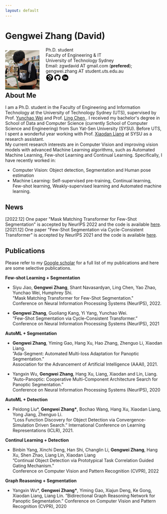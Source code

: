 ```yaml
---
layout: default
---
```


# Gengwei Zhang (David)
<img align="left" width="110" height="126.5" src="zgw_pic.png" style="margin:10px 20px 0px 0px">  

 Ph.D. student  
 Faculty of Engineering & IT  
 University of Technology Sydney  
 Email: zgwdavid AT gmail.com (**prefered**); gengwei.zhang AT student.uts.edu.au  
[<img src="./google-scholar.png" height="25px">](https://scholar.google.com/citations?user=YcikIekAAAAJ&hl=en)[<img src="./github.png" height="25px">](https://github.com/GengDavid)[<img src="./linkedin.png" height="25px">](https://www.linkedin.com/in/david-880254142/?locale=en_US)
<!--  [[GitHub]](https://github.com/GengDavid) [[Google scholar]](https://scholar.google.com/citations?user=YcikIekAAAAJ&hl=en) [[LinkedIn]](https://www.linkedin.com/in/david-880254142/?locale=en_US) -->

## About Me
I am a Ph.D. student in the Faculty of Engineering and Information Technology at the University of Technology Sydney (UTS), supervised by Prof. [Yunchao Wei](https://weiyc.github.io/index.html) and Prof. [Ling Chen
](https://profiles.uts.edu.au/Ling.Chen). I received my bachelor's degree in School of Data and Computer Science (currently School of Computer Science and Engineering) from Sun Yat-Sen University (SYSU). Before UTS, I spent a wonderful year working with Prof. [Xiaodan Liang](https://lemondan.github.io/) at SYSU as a research assistant.  
My current research interests are in Computer Vision and improving vision models with advanced Machine Learning algorithms, such as Automated Machine Learning, Few-shot Learning  and Continual Learning. Specifically, I have recently worked in:
- Computer Vision: Object detection, Segmentation and Human pose estimation
- Machine Learning: Self-supervised pre-training, Continual learning, Few-shot learning, Weakly-supervised learning and Automated machine learning.


## News
[2022.12] One paper "Mask Matching Transformer for Few-Shot Segmentation" is accepted by NeurIPS 2022 and the code is available [here](https://github.com/jiaosiyu1999/mmformer).  
[2021.12] One paper "Few-Shot Segmentation via Cycle-Consistent Transformer" is accepted by NeurIPS 2021 and the code is available [here](https://github.com/YanFangCS/CyCTR-Pytorch). 

## Publications

Please refer to my [Google scholar](https://scholar.google.com/citations?user=YcikIekAAAAJ&hl=en) for a full list of my publications and here are some selective publications.

**Few-shot Learning + Segmentation**

- Siyu Jiao, **Gengwei Zhang**, Shant Navasardyan, Ling Chen, Yao Zhao, Yunchao Wei, Humphrey Shi.  
  "Mask Matching Transformer for Few-Shot Segmentation."  
  Conference on Neural Information Processing Systems (NeurIPS), 2022. 

- **Gengwei Zhang**, Guoliang Kang, Yi Yang, Yunchao Wei.  
  ”Few-Shot Segmentation via Cycle-Consistent Transformer.”  
  Conference on Neural Information Processing Systems (NeurIPS), 2021  

**AutoML + Segmentation**

- **Gengwei Zhang**, Yiming Gao, Hang Xu, Hao Zhang, Zhenguo Li, Xiaodan Liang.  
  ”Ada-Segment: Automated Multi-loss Adaptation for Panoptic Segmentation.”  
  Association for the Advancement of Artificial Intelligence (AAAI), 2021.  

- Yangxin Wu, **Gengwei Zhang**, Hang Xu, Liang, Xiaodan and Lin, Liang.  
  ”Auto-Panoptic: Cooperative Multi-Component Architecture Search for Panoptic Segmentation.”  
  Conference on Neural Information Processing Systems (NeurIPS), 2020  

**AutoML + Detection**

- Peidong Liu\*, **Gengwei Zhang\***, Bochao Wang, Hang Xu, Xiaodan Liang, Yong Jiang, Zhenguo Li.  
  ”Loss Function Discovery for Object Detection via Convergence-Simulation Driven Search.”
  International Conference on Learning Representations (ICLR), 2021.

**Continul Learning + Detection**

- Binbin Yang, Xinchi Deng, Han Shi, Changlin Li, **Gengwei Zhang**, Hang Xu, Shen Zhao, Liang Lin,
Xiaodan Liang  
  ”Continual Object Detection via Prototypical Task Correlation Guided Gating Mechanism.”  
  Conference on Computer Vision and Pattern Recognition (CVPR), 2022

**Graph Reasoning + Segmentation**

- Yangxin Wu\*, **Gengwei Zhang\***, Yiming Gao, Xiajun Deng, Ke Gong, Xiaodan Liang, Liang Lin.
  ”Bidirectional Graph Reasoning Network for Panoptic Segmentation.”
  Conference on Computer Vision and Pattern Recognition (CVPR), 2020
